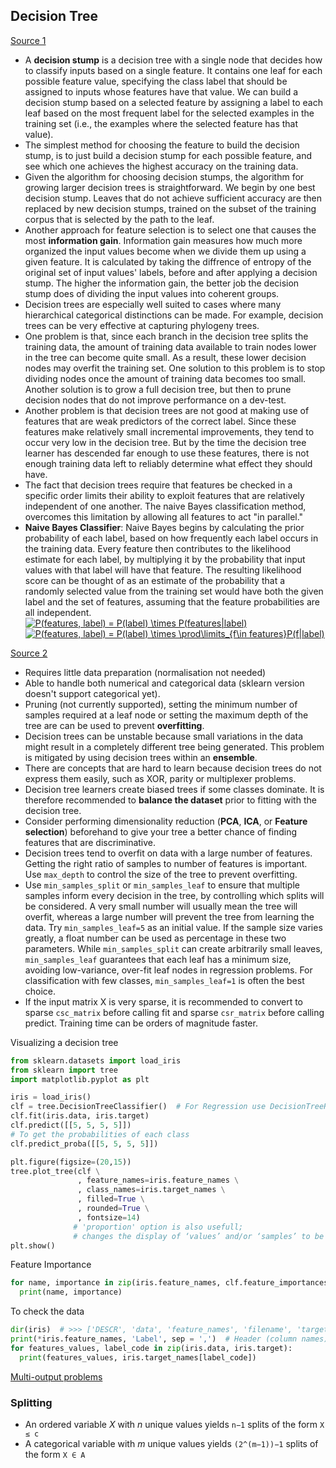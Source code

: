 ## Decision Tree

[Source 1](https://www.nltk.org/book/ch06.html)
- A **decision stump** is a decision tree with a single node that decides how to classify inputs based on a single feature. It contains one leaf for each possible feature value, specifying the class label that should be assigned to inputs whose features have that value. We can build a decision stump based on a selected feature by assigning a label to each leaf based on the most frequent label for the selected examples in the training set (i.e., the examples where the selected feature has that value).  
- The simplest method for choosing the feature to build the decision stump, is to just build a decision stump for each possible feature, and see which one achieves the highest accuracy on the training data.  
- Given the algorithm for choosing decision stumps, the algorithm for growing larger decision trees is straightforward. We begin by one best decision stump. Leaves that do not achieve sufficient accuracy are then replaced by new decision stumps, trained on the subset of the training corpus that is selected by the path to the leaf.
- Another approach for feature selection is to select one that causes the most **information gain**. Information gain measures how much more organized the input values become when we divide them up using a given feature. It is calculated by taking the diffrence of entropy of the original set of input values' labels, before and after applying a decision stump.  The higher the information gain, the better job the decision stump does of dividing the input values into coherent groups.
- Decision trees are especially well suited to cases where many hierarchical categorical distinctions can be made. For example, decision trees can be very effective at capturing phylogeny trees.
- One problem is that, since each branch in the decision tree splits the training data, the amount of training data available to train nodes lower in the tree can become quite small. As a result, these lower decision nodes may overfit the training set. One solution to this problem is to stop dividing nodes once the amount of training data becomes too small. Another solution is to grow a full decision tree, but then to prune decision nodes that do not improve performance on a dev-test.
- Another problem is that decision trees are not good at making use of features that are weak predictors of the correct label. Since these features make relatively small incremental improvements, they tend to occur very low in the decision tree. But by the time the decision tree learner has descended far enough to use these features, there is not enough training data left to reliably determine what effect they should have. 
- The fact that decision trees require that features be checked in a specific order limits their ability to exploit features that are relatively independent of one another. The naive Bayes classification method, overcomes this limitation by allowing all features to act "in parallel."
- **Naive Bayes Classifier**: Naive Bayes begins by calculating the prior probability of each label, based on how frequently each label occurs in the training data. Every feature then contributes to the likelihood estimate for each label, by multiplying it by the probability that input values with that label will have that feature. The resulting likelihood score can be thought of as an estimate of the probability that a randomly selected value from the training set would have both the given label and the set of features, assuming that the feature probabilities are all independent.  
<a href="https://www.codecogs.com/eqnedit.php?latex=P(features,&space;label)&space;=&space;P(label)&space;\times&space;P(features|label)" target="_blank"><img src="https://latex.codecogs.com/gif.latex?P(features,&space;label)&space;=&space;P(label)&space;\times&space;P(features|label)" title="P(features, label) = P(label) \times P(features|label)" /></a>  
<a href="https://www.codecogs.com/eqnedit.php?latex=P(features,&space;label)&space;=&space;P(label)&space;\times&space;\prod\limits_{f\in&space;features}P(f|label)" target="_blank"><img src="https://latex.codecogs.com/gif.latex?P(features,&space;label)&space;=&space;P(label)&space;\times&space;\prod\limits_{f\in&space;features}P(f|label)" title="P(features, label) = P(label) \times \prod\limits_{f\in features}P(f|label)" /></a>

[Source 2](https://scikit-learn.org/stable/modules/tree.html)
- Requires little data preparation (normalisation not needed)
- Able to handle both numerical and categorical data (sklearn version doesn't support categorical yet).
- Pruning (not currently supported), setting the minimum number of samples required at a leaf node or setting the maximum depth of the tree are can be used to prevent **overfitting**.
- Decision trees can be unstable because small variations in the data might result in a completely different tree being generated. This problem is mitigated by using decision trees within an **ensemble**.
- There are concepts that are hard to learn because decision trees do not express them easily, such as XOR, parity or multiplexer problems.
- Decision tree learners create biased trees if some classes dominate. It is therefore recommended to **balance the dataset** prior to fitting with the decision tree.
- Consider performing dimensionality reduction (**PCA**, **ICA**, or **Feature selection**) beforehand to give your tree a better chance of finding features that are discriminative.
- Decision trees tend to overfit on data with a large number of features. Getting the right ratio of samples to number of features is important. Use `max_depth` to control the size of the tree to prevent overfitting.
- Use `min_samples_split` or `min_samples_leaf` to ensure that multiple samples inform every decision in the tree, by controlling which splits will be considered. A very small number will usually mean the tree will overfit, whereas a large number will prevent the tree from learning the data. Try `min_samples_leaf=5` as an initial value. If the sample size varies greatly, a float number can be used as percentage in these two parameters. While `min_samples_split` can create arbitrarily small leaves, `min_samples_leaf` guarantees that each leaf has a minimum size, avoiding low-variance, over-fit leaf nodes in regression problems. For classification with few classes, `min_samples_leaf=1` is often the best choice.
- If the input matrix X is very sparse, it is recommended to convert to sparse `csc_matrix` before calling fit and sparse `csr_matrix` before calling predict. Training time can be orders of magnitude faster.

Visualizing a decision tree
````Python
from sklearn.datasets import load_iris
from sklearn import tree
import matplotlib.pyplot as plt

iris = load_iris()
clf = tree.DecisionTreeClassifier()  # For Regression use DecisionTreeRegressor()
clf.fit(iris.data, iris.target)
clf.predict([[5, 5, 5, 5]])
# To get the probabilities of each class
clf.predict_proba([[5, 5, 5, 5]])

plt.figure(figsize=(20,15))
tree.plot_tree(clf \
               , feature_names=iris.feature_names \
               , class_names=iris.target_names \
               , filled=True \
               , rounded=True \
               , fontsize=14) 
              # 'proportion' option is also usefull; 
              # changes the display of ‘values’ and/or ‘samples’ to be proportions and percentages respectively.
plt.show()
````
Feature Importance
````Python
for name, importance in zip(iris.feature_names, clf.feature_importances_):
  print(name, importance)
````
To check the data
````Python
dir(iris)  # >>> ['DESCR', 'data', 'feature_names', 'filename', 'target', 'target_names']
print(*iris.feature_names, 'Label', sep = ',')  # Header (column names)
for features_values, label_code in zip(iris.data, iris.target):
  print(features_values, iris.target_names[label_code])
````
[Multi-output problems](https://scikit-learn.org/stable/modules/tree.html#multi-output-problems)

### Splitting
- An ordered variable *X* with *n* unique values yields `n−1` splits of the form `X ≤ c`
- A categorical variable with *m* unique values yields `(2^(m−1))−1` splits of the form `X ∈ A`
